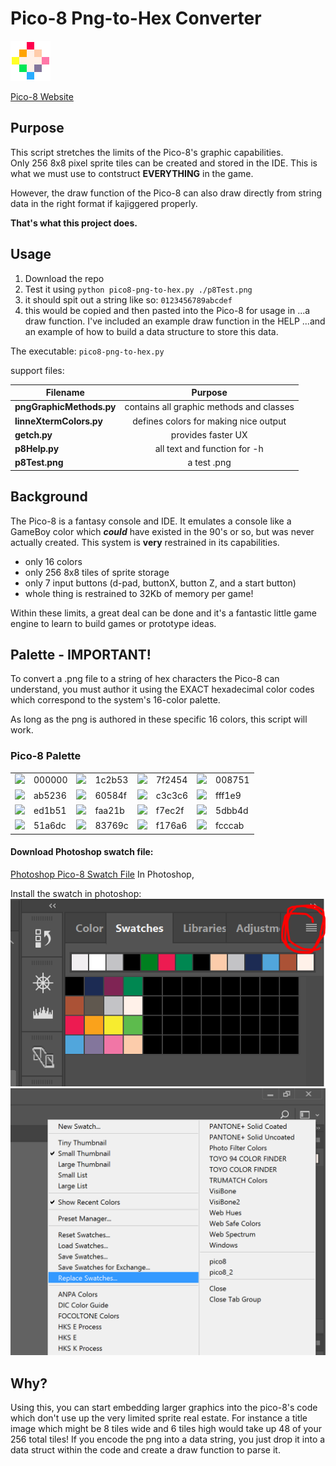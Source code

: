 # Pico-8 Png-to-Hex Converter
<img src="https://github.com/bretlinne/Linne-Dev-Prod/blob/master/resources/pico8.png" alt="drawing" width="64"/> 

[Pico-8 Website](https://www.lexaloffle.com/pico-8.php "Go get Pico-8--only $15!")

<!---alternative way to display image using github markdown:--->

<!---![pico8](https://github.com/bretlinne/Linne-Dev-Prod/blob/master/resources/pico8.png)--->

## Purpose
This script stretches the limits of the Pico-8's graphic capabilities.  
Only 256 8x8 pixel sprite tiles can be created and stored in the IDE.  This is 
what we must use to contstruct **EVERYTHING** in the game.  

However, the draw function of the Pico-8 can also draw directly from string data
in the right format if kajiggered properly.  

**That's what this project does.**

## Usage
1) Download the repo
2) Test it using `python pico8-png-to-hex.py ./p8Test.png`
3) it should spit out a string like so: `0123456789abcdef`
4) this would be copied and then pasted into the Pico-8 for usage in 
...a draw function.  I've included an example draw function in the HELP
...and an example of how to build a data structure to store this data.

The executable: `pico8-png-to-hex.py`

support files:

| Filename              | Purpose                                  |
| --------------------- |:----------------------------------------:|
| **pngGraphicMethods.py**  | contains all graphic methods and classes |
| **linneXtermColors.py**   | defines colors for making nice output    |
| **getch.py**              | provides faster UX                       |
| **p8Help.py**             | all text and function for -h             |
| **p8Test.png**        | a test .png                              |

## Background
The Pico-8 is a fantasy console and IDE.  It emulates a console like a GameBoy 
color which **_could_** have existed in the 90's or so, but was never actually 
created.  This system is **very** restrained in its capabilities.  

* only 16 colors
* only 256 8x8 tiles of sprite storage
* only 7 input buttons (d-pad, buttonX, button Z, and a start button)
* whole thing is restrained to 32Kb of memory per game!

Within these limits, a great deal can be done and it's a fantastic little game engine
to learn to build games or prototype ideas.

## Palette - **IMPORTANT!**
To convert a .png file to a string of hex characters the Pico-8 can understand, 
you must author it using the EXACT hexadecimal color codes which correspond to
the system's 16-color palette.  

As long as the png is authored in these specific 16 colors, this script will work.

### Pico-8 Palette

|        |        |        |        |        |        |        |        |
|:------:|:-------|:------:|:-------|:------:|:-------|:------:|:-------|
| ![](https://placehold.it/15/000000?text=+)|000000  | ![](https://placehold.it/15/1c2b53?text=+)|1c2b53  | ![](https://placehold.it/15/7f2454?text=+)|7f2454  | ![](https://placehold.it/15/008751?text=+)|008751  |
| ![](https://placehold.it/15/ab5236?text=+)|ab5236  | ![](https://placehold.it/15/60584f?text=+)|60584f  | ![](https://placehold.it/15/c3c3c6?text=+)|c3c3c6  | ![](https://placehold.it/15/fff1e9?text=+)|fff1e9  |
| ![](https://placehold.it/15/ed1b51?text=+)|ed1b51  | ![](https://placehold.it/15/faa21b?text=+)|faa21b  | ![](https://placehold.it/15/f7ec2f?text=+)|f7ec2f  | ![](https://placehold.it/15/5dbb4d?text=+)|5dbb4d  |
| ![](https://placehold.it/15/51a6dc?text=+)|51a6dc  | ![](https://placehold.it/15/83769c?text=+)|83769c  | ![](https://placehold.it/15/f176a6?text=+)|f176a6  | ![](https://placehold.it/15/fcccab?text=+)|fcccab  |

#### Download Photoshop swatch file:
[Photoshop Pico-8 Swatch File](https://drive.google.com/open?id=1CbiOMOtlxwxnVHDyOTP-InKKue_xtE3y)
In Photoshop,

Install the swatch in photoshop:
![1st](https://github.com/bretlinne/Linne-Dev-Prod/blob/master/resources/psHow01.PNG)
![2nd](https://github.com/bretlinne/Linne-Dev-Prod/blob/master/resources/psHow02.PNG)

## Why?
Using this, you can start embedding larger graphics into the pico-8's code
which don't use up the very limited sprite real estate.  For instance a title
image which might be 8 tiles wide and 6 tiles high would take up 48 of your 
256 total tiles!  If you encode the png into a data string, you just drop it 
into a data struct within the code and create a draw function to parse it.
